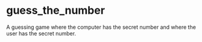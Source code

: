 # guess_the_number

A guessing game where the computer has the secret number and  where the user has the secret number.
